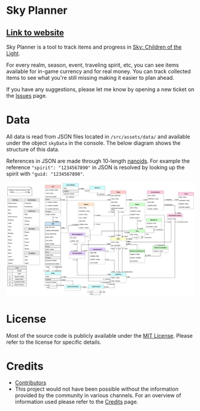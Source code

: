 # Sky Planner

## [Link to website](https://silverfeelin.github.io/SkyGame-Planner/realm)

Sky Planner is a tool to track items and progress in [Sky: Children of the Light](https://www.thatskygame.com/).

For every realm, season, event, traveling spirit, etc, you can see items available for in-game currency and for real money. You can track collected items to see what you're still missing making it easier to plan ahead.

If you have any suggestions, please let me know by opening a new ticket on the [Issues](https://github.com/Silverfeelin/SkyGame-Planner/issues) page.

# Data

All data is read from JSON files located in `/src/assets/data/` and available under the object `skyData` in the console. The below diagram shows the structure of this data.

References in JSON are made through 10-length [nanoids](https://github.com/ai/nanoid). For example the reference `"spirit": "1234567890"` in JSON is resolved by looking up the spirit with `"guid: "1234567890"`.

![Data structure](https://raw.githubusercontent.com/Silverfeelin/SkyGame-Planner/master/diagrams/SkyPlannerData.jpg)

# License

Most of the source code is publicly available under the [MIT License](https://github.com/Silverfeelin/SkyGame-Planner/blob/master/LICENSE). Please refer to the license for specific details.

# Credits

* [Contributors](https://github.com/Silverfeelin/SkyGame-Planner/graphs/contributors)
* This project would not have been possible without the information provided by the community in various channels. For an overview of information used please refer to the [Credits](https://silverfeelin.github.io/SkyGame-Planner/credits) page.
